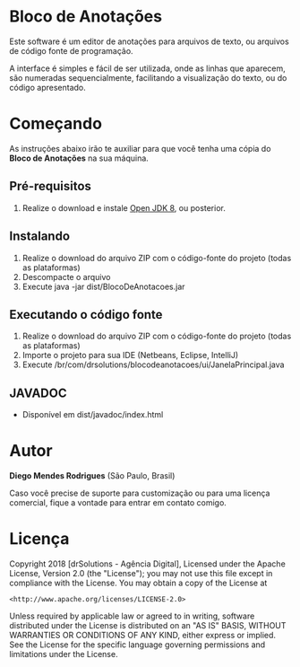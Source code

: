 # Bloco de Anotações

Este software é um editor de anotações para arquivos de texto, ou arquivos de código fonte de programação.

A interface é simples e fácil de ser utilizada, onde as linhas que aparecem, são numeradas sequencialmente, facilitando a visualização do texto, ou do código apresentado.

# Começando

As instruções abaixo irão te auxiliar para que você tenha uma cópia do **Bloco de Anotações** na sua máquina.

## Pré-requisitos

1. Realize o download e instale [Open JDK 8](http://openjdk.java.net/install/), ou posterior.

## Instalando

1. Realize o download do arquivo ZIP com o código-fonte do projeto (todas as plataformas)
2. Descompacte o arquivo
3. Execute java -jar dist/BlocoDeAnotacoes.jar

## Executando o código fonte

1. Realize o download do arquivo ZIP com o código-fonte do projeto (todas as plataformas)
2. Importe o projeto para sua IDE (Netbeans, Eclipse, IntelliJ)
3. Execute /br/com/drsolutions/blocodeanotacoes/ui/JanelaPrincipal.java

## JAVADOC

+ Disponível em dist/javadoc/index.html

# Autor

**Diego Mendes Rodrigues** (São Paulo, Brasil)

Caso você precise de suporte para customização ou para uma licença comercial, fique a vontade para entrar em contato comigo.

# Licença

Copyright 2018 [drSolutions - Agência Digital],
Licensed under the Apache License, Version 2.0 (the "License");
you may not use this file except in compliance with the License.
You may obtain a copy of the License at

    <http://www.apache.org/licenses/LICENSE-2.0>

Unless required by applicable law or agreed to in writing, software
distributed under the License is distributed on an "AS IS" BASIS,
WITHOUT WARRANTIES OR CONDITIONS OF ANY KIND, either express or implied.
See the License for the specific language governing permissions and
limitations under the License.
